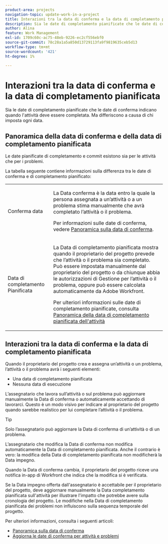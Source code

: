```yaml
---
product-area: projects
navigation-topic: update-work-in-a-project
title: Interazioni tra la data di conferma e la data di completamento pianificata
description: Sia le date di completamento pianificate che le date di conferma indicano quando l'attività deve essere completata. Ma differiscono a causa di chi imposta ogni data.
author: Alina
feature: Work Management
exl-id: 1709c60c-ac75-48eb-9226-ec2cf556ebf0
source-git-commit: 78c28a1a5a850d13729113fa9f9819635ceb5d13
workflow-type: tm+mt
source-wordcount: '421'
ht-degree: 1%

---
```


# Interazioni tra la data di conferma e la data di completamento pianificata

<!--
this article has mostly information that is repeated from the articles linked from here. I left it in here for searchability's sake.
-->

Sia le date di completamento pianificate che le date di conferma indicano quando l&#39;attività deve essere completata. Ma differiscono a causa di chi imposta ogni data.

## Panoramica della data di conferma e della data di completamento pianificata

Le date pianificate di completamento e commit esistono sia per le attività che per i problemi.

La tabella seguente contiene informazioni sulla differenza tra le date di conferma e di completamento pianificato:

<table style="table-layout:auto"> 
 <col> 
 <col> 
 <tbody> 
  <tr> 
   <td role="rowheader">Conferma data</td> 
   <td> <p>La Data conferma è la data entro la quale la persona assegnata a un’attività o a un problema stima manualmente che avrà completato l’attività o il problema.</p> <p>Per informazioni sulle date di conferma, vedere <a href="../../../manage-work/projects/updating-work-in-a-project/overview-of-commit-dates.md" class="MCXref xref">Panoramica sulla data di conferma</a>.</p> </td> 
  </tr> 
  <tr> 
   <td role="rowheader">Data di completamento Pianificata</td> 
   <td> <p>La Data di completamento pianificata mostra quando il proprietario del progetto prevede che l’attività o il problema sia completato. Può essere impostata manualmente dal proprietario del progetto o da chiunque abbia le autorizzazioni di Gestione per l’attività o il problema, oppure può essere calcolata automaticamente da Adobe Workfront.</p> <p>Per ulteriori informazioni sulle date di completamento pianificate, consulta <a href="../../../manage-work/tasks/task-information/task-planned-completion-date.md" class="MCXref xref">Panoramica della data di completamento pianificata dell'attività</a></p> </td> 
  </tr> 
 </tbody> 
</table>

## Interazioni tra la data di conferma e la data di completamento pianificata

Quando il proprietario del progetto crea e assegna un’attività o un problema, l’attività o il problema avrà i seguenti elementi:

* Una data di completamento pianificata
* Nessuna data di esecuzione

L’assegnatario che lavora sull’attività o sul problema può aggiornare manualmente la Data di conferma o automaticamente accettando di lavorarci. Questo è un modo visivo per indicare al proprietario del progetto quando sarebbe realistico per lui completare l’attività o il problema.

>[!TIP]
>
>Solo l’assegnatario può aggiornare la Data di conferma di un’attività o di un problema.

L’assegnatario che modifica la Data di conferma non modifica automaticamente la Data di completamento pianificata. Anche il contrario è vero: la modifica della Data di completamento pianificata non modificherà la Data impegno.

Quando la Data di conferma cambia, il proprietario del progetto riceve una notifica in-app di Workfront che indica che la modifica si è verificata.

Se la Data impegno offerta dall&#39;assegnatario è accettabile per il proprietario del progetto, deve aggiornare manualmente la Data completamento pianificata sull&#39;attività per illustrare l&#39;impatto che potrebbe avere sulla cronologia del progetto. Le modifiche nella Data di completamento pianificata dei problemi non influiscono sulla sequenza temporale del progetto.

Per ulteriori informazioni, consulta i seguenti articoli:

* [Panoramica sulla data di conferma](../../../manage-work/projects/updating-work-in-a-project/overview-of-commit-dates.md)
* [Aggiorna le date di conferma per attività e problemi](../../../manage-work/projects/updating-work-in-a-project/update-commit-date-on-tasks-and-issues.md)
